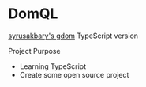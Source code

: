 # DomQL
[syrusakbary's gdom](https://github.com/syrusakbary/gdom) TypeScript version

Project Purpose
- Learning TypeScript
- Create some open source project
